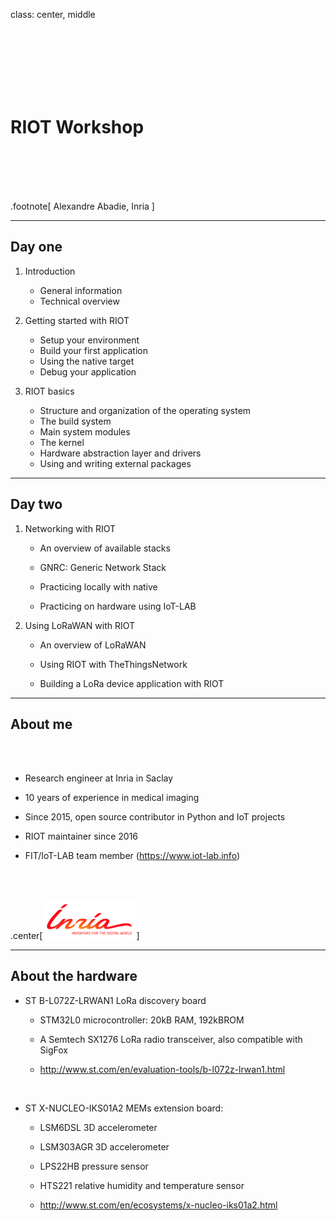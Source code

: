 class: center, middle

<br/><br/><br/><br/><br/><br/>

# RIOT Workshop

<br/><br/><br/><br/>

.footnote[
Alexandre Abadie, Inria
]

---

## Day one

1. Introduction

    - General information
    - Technical overview

2. Getting started with RIOT

    - Setup your environment
    - Build your first application
    - Using the native target
    - Debug your application

3. RIOT basics

    - Structure and organization of the operating system
    - The build system
    - Main system modules
    - The kernel
    - Hardware abstraction layer and drivers
    - Using and writing external packages

---

## Day two

1. Networking with RIOT

    - An overview of available stacks

    - GNRC: Generic Network Stack

    - Practicing locally with native

    - Practicing on hardware using IoT-LAB

2. Using LoRaWAN with RIOT

    - An overview of LoRaWAN

    - Using RIOT with TheThingsNetwork

    - Building a LoRa device application with RIOT

---

## About me

<br/><br/>

- Research engineer at Inria in Saclay

- 10 years of experience in medical imaging

- Since 2015, open source contributor in Python and IoT projects

- RIOT maintainer since 2016

- FIT/IoT-LAB team member (https://www.iot-lab.info)

<br/><br/>

.center[<img src="images/inria_logo.png" alt="" style="width:150px;">]

---

## About the hardware

- ST B-L072Z-LRWAN1 LoRa discovery board

  - STM32L0 microcontroller: 20kB RAM, 192kBROM

  - A Semtech SX1276 LoRa radio transceiver, also compatible with SigFox

  - http://www.st.com/en/evaluation-tools/b-l072z-lrwan1.html

  <br>

- ST X-NUCLEO-IKS01A2 MEMs extension board:

  - LSM6DSL 3D accelerometer

  - LSM303AGR 3D accelerometer

  - LPS22HB pressure sensor

  - HTS221 relative humidity and temperature sensor

  - http://www.st.com/en/ecosystems/x-nucleo-iks01a2.html
